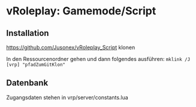 # vRoleplay: Gamemode/Script

## Installation
https://github.com/Jusonex/vRoleplay_Script klonen

In den Ressourcenordner gehen und dann folgendes ausführen:
``mklink /J [vrp] "pfadZumGitKlon"``

## Datenbank
Zugangsdaten stehen in vrp/server/constants.lua